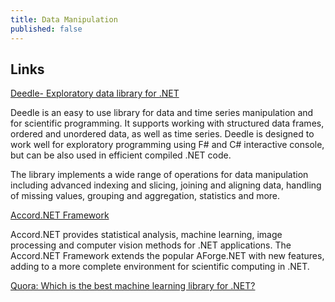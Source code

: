 ```yaml
---
title: Data Manipulation
published: false
---
```


## Links

[Deedle- Exploratory data library for .NET](http://bluemountaincapital.github.io/Deedle/)

Deedle is an easy to use library for data and time series manipulation and for scientific programming. It supports working with structured data frames, ordered and unordered data, as well as time series. Deedle is designed to work well for exploratory programming using F# and C# interactive console, but can be also used in efficient compiled .NET code.

The library implements a wide range of operations for data manipulation including advanced indexing and slicing, joining and aligning data, handling of missing values, grouping and aggregation, statistics and more.

[Accord.NET Framework](http://accord-framework.net/)

Accord.NET provides statistical analysis, machine learning, image processing and computer vision methods for .NET applications. The Accord.NET Framework extends the popular AForge.NET with new features, adding to a more complete environment for scientific computing in .NET.

[Quora: Which is the best machine learning library for .NET?](https://www.quora.com/Which-is-the-best-machine-learning-library-for-NET)

